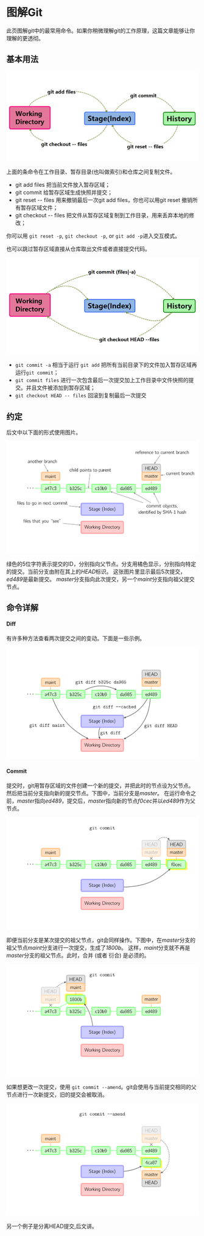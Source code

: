 # 图解Git

此页图解git中的最常用命令。如果你稍微理解git的工作原理，这篇文章能够让你理解的更透彻。

## 基本用法

![](img/git_base.png)

上面的条命令在工作目录、暂存目录(也叫做索引)和仓库之间复制文件。

- git add files 把当前文件放入暂存区域；
- git commit 给暂存区域生成快照并提交；
- git reset -- files 用来撤销最后一次git add files，你也可以用git reset 撤销所有暂存区域文件；
- git checkout -- files 把文件从暂存区域复制到工作目录，用来丢弃本地的修改；


你可以用 `git reset -p`, `git checkout -p`, or `git add -p`进入交互模式。

也可以跳过暂存区域直接从仓库取出文件或者直接提交代码。

![](img/git-base1.png)

- `git commit -a` 相当于运行 `git add` 把所有当前目录下的文件加入暂存区域再运行`git commit`；
- `git commit files` 进行一次包含最后一次提交加上工作目录中文件快照的提交。并且文件被添加到暂存区域；
- `git checkout HEAD -- files` 回滚到复制最后一次提交

## 约定

后文中以下面的形式使用图片。

![](img/conventions.svg)

绿色的5位字符表示提交的ID，分别指向父节点。分支用橘色显示，分别指向特定的提交。当前分支由附在其上的*HEAD*标识。 这张图片里显示最后5次提交，*ed489*是最新提交。 *master*分支指向此次提交，另一个*maint*分支指向祖父提交节点。

## 命令详解

#### Diff

有许多种方法查看两次提交之间的变动。下面是一些示例。

![](img/diff.svg)

#### Commit

提交时，git用暂存区域的文件创建一个新的提交，并把此时的节点设为父节点。然后把当前分支指向新的提交节点。下图中，当前分支是*master*。 在运行命令之前，*master*指向*ed489*，提交后，*master*指向新的节点*f0cec*并以*ed489*作为父节点。

![](img/commit-master.svg)

即便当前分支是某次提交的祖父节点，git会同样操作。下图中，在*master*分支的祖父节点*maint*分支进行一次提交，生成了*1800b*。 这样，*maint*分支就不再是*master*分支的祖父节点。此时，合并 (或者 衍合) 是必须的。

![](img/commit-maint.svg)

如果想更改一次提交，使用 `git commit --amend`。git会使用与当前提交相同的父节点进行一次新提交，旧的提交会被取消。

![](img/commit-amend.svg)

另一个例子是分离HEAD提交,后文讲。

